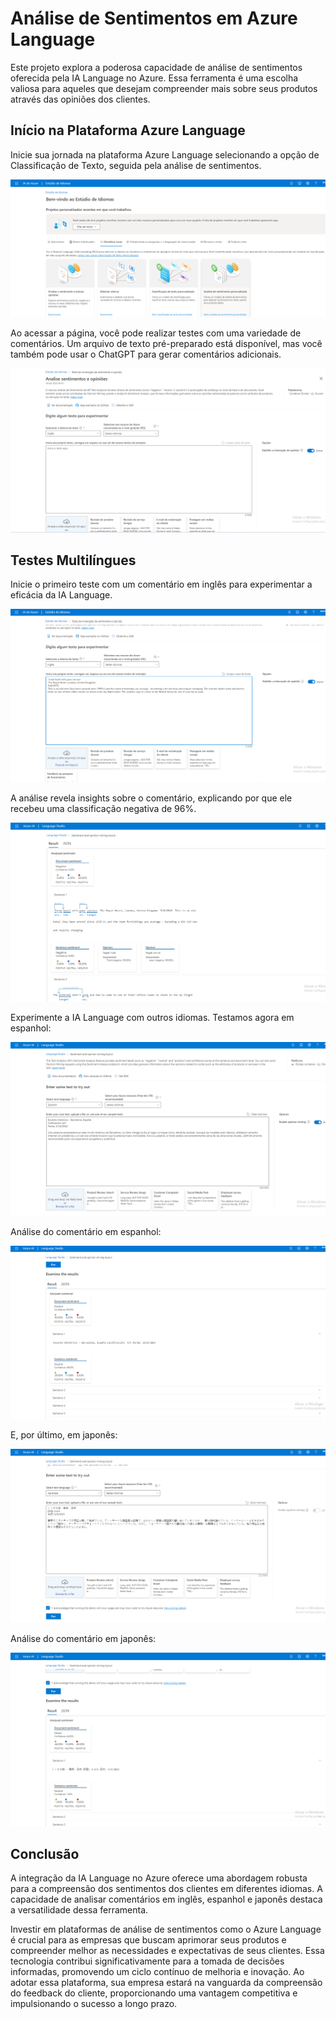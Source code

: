 # Análise de Sentimentos em Azure Language

Este projeto explora a poderosa capacidade de análise de sentimentos oferecida pela IA Language no Azure. Essa ferramenta é uma escolha valiosa para aqueles que desejam compreender mais sobre seus produtos através das opiniões dos clientes.

## Início na Plataforma Azure Language

Inicie sua jornada na plataforma Azure Language selecionando a opção de Classificação de Texto, seguida pela análise de sentimentos.

![captura1](https://github.com/AuroraLopes/Analise-de-Sentimentos-em-Azure-Lenguage/blob/main/inputs-lenguage/capturas/Captura%20de%20Tela%20(50).png)

Ao acessar a página, você pode realizar testes com uma variedade de comentários. Um arquivo de texto pré-preparado está disponível, mas você também pode usar o ChatGPT para gerar comentários adicionais.

![captura2](https://github.com/AuroraLopes/Analise-de-Sentimentos-em-Azure-Lenguage/blob/main/inputs-lenguage/capturas/Captura%20de%20Tela%20(52).png)

## Testes Multilíngues

Inicie o primeiro teste com um comentário em inglês para experimentar a eficácia da IA Language.

![captura3](https://github.com/AuroraLopes/Analise-de-Sentimentos-em-Azure-Lenguage/blob/main/inputs-lenguage/capturas/Captura%20de%20Tela%20(61).png)

A análise revela insights sobre o comentário, explicando por que ele recebeu uma classificação negativa de 96%.

![captura4](https://github.com/AuroraLopes/Analise-de-Sentimentos-em-Azure-Lenguage/blob/main/inputs-lenguage/capturas/Captura%20de%20Tela%20(53).png)

Experimente a IA Language com outros idiomas. Testamos agora em espanhol:

![captura5](https://github.com/AuroraLopes/Analise-de-Sentimentos-em-Azure-Lenguage/blob/main/inputs-lenguage/capturas/Captura%20de%20Tela%20(57).png)

Análise do comentário em espanhol:

![captura6](https://github.com/AuroraLopes/Analise-de-Sentimentos-em-Azure-Lenguage/blob/main/inputs-lenguage/capturas/Captura%20de%20Tela%20(60).png)

E, por último, em japonês:

![captura7](https://github.com/AuroraLopes/Analise-de-Sentimentos-em-Azure-Lenguage/blob/main/inputs-lenguage/capturas/Captura%20de%20Tela%20(58).png)

Análise do comentário em japonês:

![captura8](https://github.com/AuroraLopes/Analise-de-Sentimentos-em-Azure-Lenguage/blob/main/inputs-lenguage/capturas/Captura%20de%20Tela%20(59).png)

## Conclusão

A integração da IA Language no Azure oferece uma abordagem robusta para a compreensão dos sentimentos dos clientes em diferentes idiomas. A capacidade de analisar comentários em inglês, espanhol e japonês destaca a versatilidade dessa ferramenta.

Investir em plataformas de análise de sentimentos como o Azure Language é crucial para as empresas que buscam aprimorar seus produtos e compreender melhor as necessidades e expectativas de seus clientes. Essa tecnologia contribui significativamente para a tomada de decisões informadas, promovendo um ciclo contínuo de melhoria e inovação. Ao adotar essa plataforma, sua empresa estará na vanguarda da compreensão do feedback do cliente, proporcionando uma vantagem competitiva e impulsionando o sucesso a longo prazo.
